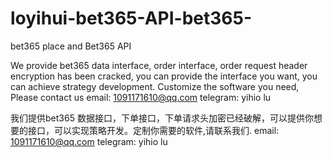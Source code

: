 # loyihui-bet365-API-bet365-
bet365 place and Bet365 API



We provide bet365 data interface, order interface, order request header encryption has been cracked, you can provide the interface you want, you can achieve strategy development. Customize the software you need, Please contact us
email: 1091171610@qq.com
telegram: yihio lu

我们提供bet365 数据接口，下单接口，下单请求头加密已经破解，可以提供你想要的接口，可以实现策略开发。定制你需要的软件,请联系我们.
email: 1091171610@qq.com
telegram: yihio lu
